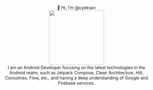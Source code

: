 <div class="column" align="center">👋 Hi, I’m @cyeksan  </div>

<div class="row">
  <div class="column" align="center">
      <img src="https://user-images.githubusercontent.com/34041050/195618573-2e3a5c30-6397-4d52-bcc7-ef6f6ee705ca.png" width="180">
  </div>
  <div class="column" align="center">
    I am an Android Developer focusing on the latest technologies in the Android realm, such as Jetpack Compose, Clean Architecture, Hilt, Coroutines, Flow, etc., and having a deep understanding of Google and Firebase services.
  </div>
</div>
<p>
</p>
<!---
cyeksan/cyeksan is a ✨ special ✨ repository because its `README.md` (this file) appears on your GitHub profile.
You can click the Preview link to take a look at your changes.
--->
